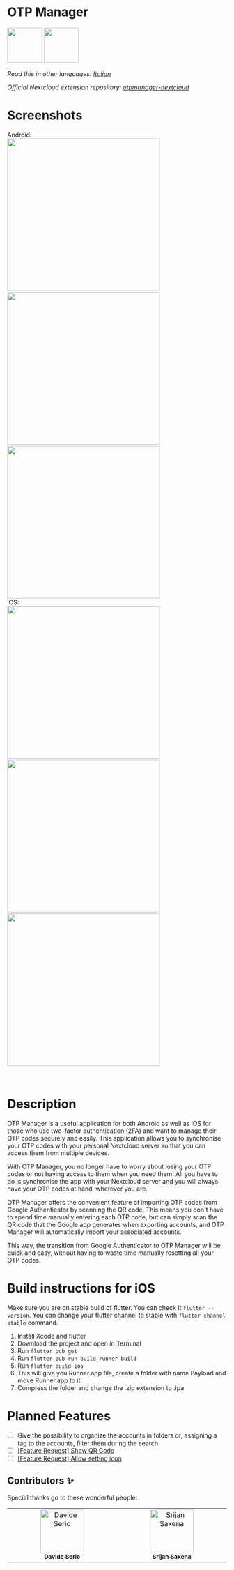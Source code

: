 # OTP Manager

[<img src="resources/img/google-play-badge.png" height="80">](https://play.google.com/store/apps/details?id=com.convertino.otp_manager)&nbsp;[<img src="resources/img/app-store-badge.png" height="80">](https://apps.apple.com/us/app/nextcloud-otp-manager/id6471510170)

*Read this in other languages: [Italian](README.it.md)*

*Official Nextcloud extension repository: [otpmanager-nextcloud](https://github.com/matteo-convertino/otpmanager-nextcloud)*

# Screenshots

Android:<br>
<img src="resources/img/1.png" height="350">&emsp;<img src="resources/img/2.png" height="350">&emsp;<img src="resources/img/3.png" height="350"><br>
iOS:<br>
<img src="resources/img/4.PNG" height="350">&emsp;<img src="resources/img/5.PNG" height="350">&emsp;<img src="resources/img/6.PNG" height="350">

<br>

# Description

OTP Manager is a useful application for both Android as well as iOS for those who use two-factor authentication (2FA) and want to manage their OTP codes securely and easily. This application allows you to synchronise your OTP codes with your personal Nextcloud server so that you can access them from multiple devices.

With OTP Manager, you no longer have to worry about losing your OTP codes or not having access to them when you need them. All you have to do is synchronise the app with your Nextcloud server and you will always have your OTP codes at hand, wherever you are.

OTP Manager offers the convenient feature of importing OTP codes from Google Authenticator by scanning the QR code. This means you don't have to spend time manually entering each OTP code, but can simply scan the QR code that the Google app generates when exporting accounts, and OTP Manager will automatically import your associated accounts.

This way, the transition from Google Authenticator to OTP Manager will be quick and easy, without having to waste time manually resetting all your OTP codes.

# Build instructions for iOS

Make sure you are on stable build of flutter. You can check it `flutter --version`. You can change your flutter channel to stable with `flutter channel stable` command.

1. Install Xcode and flutter
2. Download the project and open in Terminal
3. Run `flutter pub get`
4. Run `flutter pub run build_runner build`
5. Run `flutter build ios`
6. This will give you Runner.app file, create a folder with name Payload and move Runner.app to it.
7. Compress the folder and change the .zip extension to .ipa
   
# Planned Features
- [ ] Give the possibility to organize the accounts in folders or, assigning a tag to the accounts, filter them during the search
- [ ] [[Feature Request] Show QR Code](https://github.com/matteo-convertino/otpmanager-app/issues/17)
- [ ] [[Feature Request] Allow setting icon](https://github.com/matteo-convertino/otpmanager-app/issues/18)

## Contributors ✨

Special thanks go to these wonderful people:
<table>
  <tbody>
    <tr>
      <td align="center" valign="top" width="14.28%"><a href="https://github.com/davideserio"><img src="https://avatars.githubusercontent.com/u/90445202?v=4" width="100px;" alt="Davide Serio"/><br /><sub><b>Davide Serio</b></sub></a><br /></td>
      <td align="center" valign="top" width="14.28%"><a href="https://github.com/srijansaxena11"><img src="https://avatars.githubusercontent.com/u/34964694?v=4" width="100px;" alt="Srijan Saxena"/><br /><sub><b>Srijan Saxena</b></sub></a><br /></td>
    </tr>
  </tbody>
</table>

